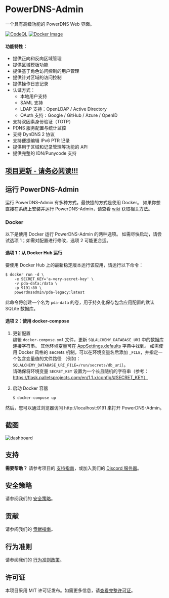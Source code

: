 # PowerDNS-Admin

一个具有高级功能的 PowerDNS Web 界面。

[![CodeQL](https://edas-hz.oss-cn-hangzhou.aliyuncs.com/edas-apps/charts-store/powerdns-admin/image/badge.svg)](https://github.com/PowerDNS-Admin/PowerDNS-Admin/actions/workflows/codeql-analysis.yml)
[![Docker Image](https://edas-hz.oss-cn-hangzhou.aliyuncs.com/edas-apps/charts-store/powerdns-admin/image/badge.svg)](https://github.com/PowerDNS-Admin/PowerDNS-Admin/actions/workflows/build-and-publish.yml)

#### 功能特性：

- 提供正向和反向区域管理
- 提供区域模板功能
- 提供基于角色访问控制的用户管理
- 提供针对区域的访问控制
- 提供操作日志记录
- 认证方式：
  - 本地用户支持
  - SAML 支持
  - LDAP 支持：OpenLDAP / Active Directory
  - OAuth 支持：Google / GitHub / Azure / OpenID
- 支持双因素身份验证（TOTP）
- PDNS 服务配置与统计监控
- 支持 DynDNS 2 协议
- 支持便捷编辑 IPv6 PTR 记录
- 提供用于区域和记录管理等功能的 API
- 提供完整的 IDN/Punycode 支持

## [项目更新 - 请务必阅读!!!](https://github.com/PowerDNS-Admin/PowerDNS-Admin/discussions/1708)

## 运行 PowerDNS-Admin

运行 PowerDNS-Admin 有多种方式。最快捷的方式是使用 Docker。
如果你想直接在系统上安装并运行 PowerDNS-Admin，请查看
[wiki](https://github.com/PowerDNS-Admin/PowerDNS-Admin/blob/master/docs/wiki/) 获取相关方法。

### Docker

以下是使用 Docker 运行 PowerDNS-Admin 的两种选项。
如需尽快启动，请尝试选项 1；如需对配置进行修改，选项 2 可能更合适。

#### 选项 1：从 Docker Hub 运行

要使用 Docker Hub 上的最新稳定版本运行该应用，请运行以下命令：

```
$ docker run -d \
    -e SECRET_KEY='a-very-secret-key' \
    -v pda-data:/data \
    -p 9191:80 \
    powerdnsadmin/pda-legacy:latest
```

此命令将创建一个名为 `pda-data` 的卷，用于持久化保存包含应用配置的默认 SQLite 数据库。

#### 选项 2：使用 docker-compose

1. 更新配置  
   编辑 `docker-compose.yml` 文件，更新 `SQLALCHEMY_DATABASE_URI` 中的数据库连接字符串。
   其他环境变量可在 [AppSettings.defaults](https://github.com/PowerDNS-Admin/PowerDNS-Admin/blob/master/powerdnsadmin/lib/settings.py) 字典中找到。
   如需使用 Docker 风格的 secrets 机制，可以在环境变量名后添加 `_FILE`，并指定一个包含变量值的文件路径
   （例如：`SQLALCHEMY_DATABASE_URI_FILE=/run/secrets/db_uri`）。  
   请确保将环境变量 `SECRET_KEY` 设置为一个长且随机的字符串（参考：https://flask.palletsprojects.com/en/1.1.x/config/#SECRET_KEY）

2. 启动 Docker 容器
   ```
   $ docker-compose up
   ```

然后，您可以通过浏览器访问 http://localhost:9191 来打开 PowerDNS-Admin。

## 截图

![dashboard](https://edas-hz.oss-cn-hangzhou.aliyuncs.com/edas-apps/charts-store/powerdns-admin/image/dashboard.png)

## 支持

**需要帮助？** 请参考项目的
[支持指南](https://github.com/PowerDNS-Admin/PowerDNS-Admin/blob/master/.github/SUPPORT.md)，或加入我们的
[Discord 服务器](https://discord.powerdnsadmin.org)。

## 安全策略

请参阅我们的 [安全策略](https://github.com/PowerDNS-Admin/PowerDNS-Admin/blob/master/SECURITY.md)。

## 贡献

请参阅我们的 [贡献指南](https://github.com/PowerDNS-Admin/PowerDNS-Admin/blob/master/docs/CONTRIBUTING.md)。

## 行为准则

请参阅我们的 [行为准则政策](https://github.com/PowerDNS-Admin/PowerDNS-Admin/blob/master/docs/CODE_OF_CONDUCT.md)。

## 许可证

本项目采用 MIT 许可证发布。如需更多信息，请[查看完整许可证](https://github.com/PowerDNS-Admin/PowerDNS-Admin/blob/master/LICENSE)。